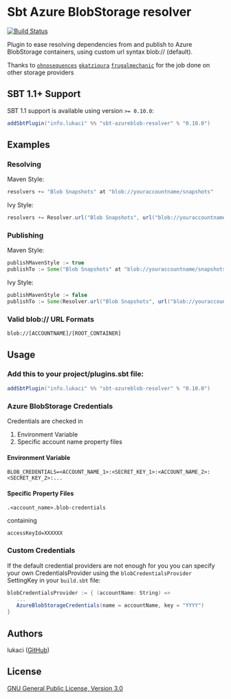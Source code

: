 # Sbt Azure BlobStorage resolver

[![Build Status](https://travis-ci.com/lukaci/sbt-azureblob-resolver.svg?branch=master)](https://travis-ci.com/lukaci/sbt-azureblob-resolver)

Plugin to ease resolving dependencies from and publish to Azure BlobStorage containers, using custom url syntax blob:// (default).

Thanks to [`ohnosequences`](https://github.com/ohnosequences/sbt-s3-resolver) [`gkatzioura`](https://github.com/gkatzioura/CloudStorageMaven) [`frugalmechanic`](https://github.com/frugalmechanic/fm-sbt-s3-resolver) for the job done on other storage providers

## SBT 1.1+ Support

SBT 1.1 support is available using version `>= 0.10.0`:

```scala
addSbtPlugin("info.lukaci" %% "sbt-azureblob-resolver" % "0.10.0")
```

## Examples

### Resolving

Maven Style:

```scala
resolvers += "Blob Snapshots" at "blob://youraccountname/snapshots"
```

Ivy Style:

```scala
resolvers += Resolver.url("Blob Snapshots", url("blob://youraccountname/snapshots"))(Resolver.ivyStylePatterns)
```

### Publishing

Maven Style:

```scala
publishMavenStyle := true
publishTo := Some("Blob Snapshots" at "blob://youraccountname/snapshots")
```

Ivy Style:

```scala
publishMavenStyle := false
publishTo := Some(Resolver.url("Blob Snapshots", url("blob://youraccountname/snapshots"))(Resolver.ivyStylePatterns))
```

### Valid blob:// URL Formats

    blob://[ACCOUNTNAME]/[ROOT_CONTAINER]

## Usage

### Add this to your project/plugins.sbt file:

```scala
addSbtPlugin("info.lukaci" %% "sbt-azureblob-resolver" % "0.10.0")
```

### Azure BlobStorage Credentials

Credentials are checked in 
 1. Environment Variable 
 2. Specific account name property files

#### Environment Variable

    BLOB_CREDENTIALS=<ACCOUNT_NAME_1>:<SECRET_KEY_1>:<ACCOUNT_NAME_2>:<SECRET_KEY_2>:...
    
#### Specific Property Files

```shell
.<account_name>.blob-credentials
```

containing

```shell
accessKeyId=XXXXXX
```

### Custom Credentials

If the default credential providers are not enough for you you can specify your own CredentialsProvider using the `blobCredentialsProvider` SettingKey in your `build.sbt` file:

```scala
blobCredentialsProvider := { (accountName: String) =>
   ...
   AzureBlobStorageCredentials(name = accountName, key = "YYYY")
}
```

## Authors

lukaci (<a href="https://github.com/lukaci" rel="author">GitHub</a>)

## License

[GNU General Public License, Version 3.0](https://www.gnu.org/licenses/gpl.txt)